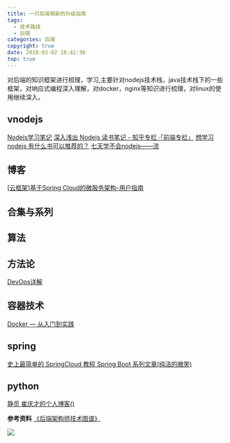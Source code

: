 ```yaml
---
title: 一只后端萌新的升级指南
tags:
  - 技术路线
  - 后端
categories: 后端
copyright: true
date: 2018-03-02 18:42:38
top: true
---
```


对后端的知识框架进行梳理，学习,主要针对nodejs技术栈，java技术栈下的一些框架，对响应式编程深入理解，对docker，nginx等知识进行梳理，对linux的使用继续深入。
<!--more-->
## vnodejs
[Nodejs学习笔记](https://github.com/chyingp/nodejs-learning-guide)
[深入浅出 Nodejs 读书笔记 - 知乎专栏 ·「前端专栏」](https://juejin.im/entry/58ce8d5344d9040068409a2c)
[想学习nodejs 有什么书可以推荐的？](https://www.zhihu.com/question/37361915)
[七天学不会nodejs——流](https://juejin.im/post/5b54a7f95188251afc257dac)

## 博客
[[云框架]基于Spring Cloud的微服务架构-用户指南](https://github.com/cloudframeworks-springcloud/user-guide-springcloud)

## 合集与系列

## 算法

## 方法论
[DevOps详解](http://www.infoq.com/cn/articles/detail-analysis-of-devops/)

## 容器技术
[Docker — 从入门到实践](https://docker_practice.gitee.io/)

## spring
[史上最简单的 SpringCloud 教程 ](https://blog.csdn.net/forezp/article/details/70148833)
[Spring Boot 系列文章(纯洁的微笑)](http://www.ityouknow.com/spring-boot.html)


## python
[静觅 崔庆才的个人博客()](https://cuiqingcai.com/)

**参考资料**
[《后端架构师技术图谱》](https://github.com/xingshaocheng/architect-awesome/blob/master/README.md)

![](http://oankigr4l.bkt.clouddn.com/wexin.png)